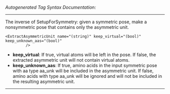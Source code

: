 _Autogenerated Tag Syntax Documentation:_

---
The inverse of SetupForSymmetry: given a symmetric pose, make a nonsymmetric pose that contains only the asymmetric unit.

```
<ExtractAsymmetricUnit name="(string)" keep_virtual="(bool)" keep_unknown_aas="(bool)"
         />
```

-   **keep_virtual**: If true, virtual atoms will be left in the pose. If false, the extracted asymmetric unit will not contain virtual atoms.
-   **keep_unknown_aas**: If true, amino acids in the input symmetric pose with aa type aa_unk will be included in the asymmetric unit. If false, amino acids with type aa_unk will be ignored and will not be included in the resulting asymmetric unit.

---
